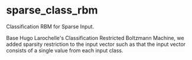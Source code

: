 sparse_class_rbm
================

Classification RBM for Sparse Input.

Base Hugo Larochelle's Classification Restricted Boltzmann Machine, 
we added sparsity restriction to the input vector such as that the input vector consists of a single value
from each input class.

